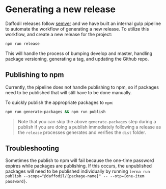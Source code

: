 # Generating a new release

Daffodil releases follow [semver](https://semver.org/) and we have built an internal gulp pipeline to automate the workflow of generating a new release. To utilize this workflow, and create a new release for the project:

```bash
npm run release
```

This will handle the process of bumping develop and master, handling package versioning, generating a tag, and updating the Github repo. 

## Publishing to npm

Currently, the pipeline does not handle publishing to npm, so if packages need to be published that will still have to be done manually. 

To quickly publish the appropriate packages to `npm`:

```bash
npm run generate-packages && npm run publish
```

> Note that you can skip the above `generate-packages` step during a publish if you are doing a publish immediately following a release as the `release` processes generates and verifies the `dist` folder.

## Troubleshooting

Sometimes the publish to npm will fail because the one-time password expires while packages are publishing. If this occurs, the unpublished packages will need to be published individually by running `lerna run publish --scope="@daffodil/{package-name}" -- --otp={one-item password}`.
